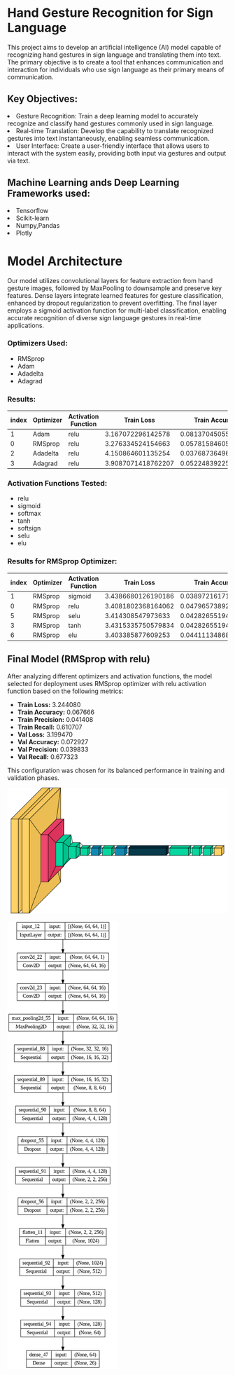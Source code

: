# Hand Gesture Recognition for Sign Language

This project aims to develop an artificial intelligence (AI) model capable of recognizing hand gestures in sign language and translating them into text. The primary objective is to create a tool that enhances communication and interaction for individuals who use sign language as their primary means of communication.

## Key Objectives:
<li>Gesture Recognition: Train a deep learning model to accurately recognize and classify hand gestures commonly used in sign language.</li>
<li>Real-time Translation: Develop the capability to translate recognized gestures into text instantaneously, enabling seamless communication.</li>
<li>User Interface: Create a user-friendly interface that allows users to interact with the system easily, providing both input via gestures and output via text.</li>

## Machine Learning ands Deep Learning Frameworks used:
<li>Tensorflow</li>
<li>Scikit-learn</li>
<li>Numpy,Pandas</li>
<li>Plotly</li>

# Model Architecture


Our model utilizes convolutional layers for feature extraction from hand gesture images, followed by MaxPooling to downsample and preserve key features. Dense layers integrate learned features for gesture classification, enhanced by dropout regularization to prevent overfitting. The final layer employs a sigmoid activation function for multi-label classification, enabling accurate recognition of diverse sign language gestures in real-time applications.


### Optimizers Used:
- RMSprop
- Adam
- Adadelta
- Adagrad

### Results:

|index|Optimizer|Activation Function|Train Loss|Train Accuracy|Train Precision|Train Recall|Val Loss|Val Accuracy|Val Precision|Val Recall|Epoch|
|---|---|---|---|---|---|---|---|---|---|---|---|
|1|Adam|relu|3\.167072296142578|0\.08137045055627823|0\.05069601163268089|0\.6925053596496582|3\.0823893547058105|0\.06793206930160522|0\.05317637324333191|0\.7852147817611694|10\.0|
|0|RMSprop|relu|3\.276334524154663|0\.05781584605574608|0\.039583563804626465|0\.6089935898780823|3\.252866506576538|0\.05494505539536476|0\.03919634968042374|0\.6353646516799927|10\.0|
|2|Adadelta|relu|4\.150864601135254|0\.03768736496567726|0\.03849301114678383|0\.5036402344703674|3\.478652000427246|0\.037962038069963455|0\.03810686990618706|0\.6233766078948975|10\.0|
|3|Adagrad|relu|3\.9087071418762207|0\.05224839225411415|0\.04018346965312958|0\.5177730321884155|3\.3669395446777344|0\.03696303814649582|0\.04011571779847145|0\.41558441519737244|10\.0|

### Activation Functions Tested:
- relu
- sigmoid
- softmax
- tanh
- softsign
- selu
- elu

### Results for RMSprop Optimizer:




|index|Optimizer|Activation Function|Train Loss|Train Accuracy|Train Precision|Train Recall|Val Loss|Val Accuracy|Val Precision|Val Recall|Epoch|
|---|---|---|---|---|---|---|---|---|---|---|---|
|1|RMSprop|sigmoid|3\.4386680126190186|0\.0389721617102623|0\.039464663714170456|0\.5177730321884155|3\.715771198272705|0\.03496503457427025|0\.03822120279073715|0\.3666333556175232|5\.0|
|0|RMSprop|relu|3\.4081802368164062|0\.04796573892235756|0\.04040905833244324|0\.5922912359237671|3\.257030487060547|0\.039960041642189026|0\.038627129048109055|0\.9590409398078918|5\.0|
|5|RMSprop|selu|3\.414308547973633|0\.04282655194401741|0\.03918248787522316|0\.5550321340560913|3\.354295015335083|0\.05294705182313919|0\.038730546832084656|0\.4425574541091919|5\.0|
|3|RMSprop|tanh|3\.4315335750579834|0\.04282655194401741|0\.03871742635965347|0\.5383297801017761|8\.03565788269043|0\.04595404490828514|0\.0|0\.0|5\.0|
|6|RMSprop|elu|3\.403385877609253|0\.04411134868860245|0\.040213149040937424|0\.5558886528015137|12\.560569763183594|0\.03196803107857704|0\.02610441856086254|0\.012987012974917889|5\.0|

## Final Model (RMSprop with relu)

After analyzing different optimizers and activation functions, the model selected for deployment uses RMSprop optimizer with relu activation function based on the following metrics:

- **Train Loss:** 3.244080
- **Train Accuracy:** 0.067666
- **Train Precision:** 0.041408
- **Train Recall:** 0.610707
- **Val Loss:** 3.199470
- **Val Accuracy:** 0.072927
- **Val Precision:** 0.039833
- **Val Recall:** 0.677323

This configuration was chosen for its balanced performance in training and validation phases.

![plot](image.png)

![plot](model.png)
